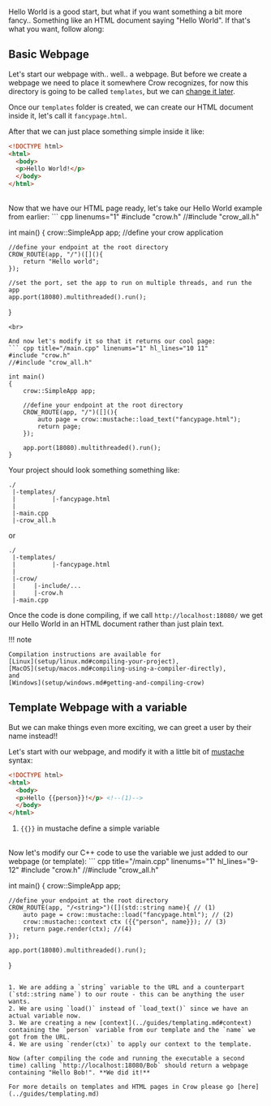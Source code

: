Hello World is a good start, but what if you want something a bit more fancy.. Something like an HTML document saying "Hello World". If that's what you want, follow along:

## Basic Webpage
Let's start our webpage with.. well.. a webpage. But before we create a webpage we need to place it somewhere Crow recognizes, for now this directory is going to be called `templates`, but we can [change it later](../guides/templating.md#page).

Once our `templates` folder is created, we can create our HTML document inside it, let's call it `fancypage.html`.

After that we can just place something simple inside it like:
``` html title="templates/fancypage.html"
<!DOCTYPE html>
<html>
  <body>
  <p>Hello World!</p>
  </body>
</html>
```
<br>
Now that we have our HTML page ready, let's take our Hello World example from earlier:
``` cpp linenums="1"
#include "crow.h"
//#include "crow_all.h"

int main()
{
    crow::SimpleApp app; //define your crow application

    //define your endpoint at the root directory
    CROW_ROUTE(app, "/")([](){
        return "Hello world";
    });

    //set the port, set the app to run on multiple threads, and run the app
    app.port(18080).multithreaded().run();
}
```
<br>

And now let's modify it so that it returns our cool page:
``` cpp title="/main.cpp" linenums="1" hl_lines="10 11"
#include "crow.h"
//#include "crow_all.h"

int main()
{
    crow::SimpleApp app;

    //define your endpoint at the root directory
    CROW_ROUTE(app, "/")([](){
        auto page = crow::mustache::load_text("fancypage.html");
        return page;
    });

    app.port(18080).multithreaded().run();
}
```

Your project should look something something like:
```
./
 |-templates/
 |          |-fancypage.html
 |
 |-main.cpp
 |-crow_all.h
```
or
```
./
 |-templates/
 |          |-fancypage.html
 |
 |-crow/
 |     |-include/...
 |     |-crow.h
 |-main.cpp
```


Once the code is done compiling, if we call `http://localhost:18080/` we get our Hello World in an HTML document rather than just plain text.

!!! note

    Compilation instructions are available for 
	[Linux](setup/linux.md#compiling-your-project), 
	[MacOS](setup/macos.md#compiling-using-a-compiler-directly), 
	and 
	[Windows](setup/windows.md#getting-and-compiling-crow)


## Template Webpage with a variable
But we can make things even more exciting, we can greet a user by their name instead!!

Let's start with our webpage, and modify it with a little bit of [mustache](../guides/templating.md) syntax:
``` html title="templates/fancypage.html" hl_lines="4"
<!DOCTYPE html>
<html>
  <body>
  <p>Hello {{person}}!</p> <!--(1)-->
  </body>
</html>
```

1. `{{}}` in mustache define a simple variable

<br>
Now let's modify our C++ code to use the variable we just added to our webpage (or template):
``` cpp title="/main.cpp" linenums="1" hl_lines="9-12"
#include "crow.h"
//#include "crow_all.h"

int main()
{
    crow::SimpleApp app;

    //define your endpoint at the root directory
    CROW_ROUTE(app, "/<string>")([](std::string name){ // (1)
        auto page = crow::mustache::load("fancypage.html"); // (2)
        crow::mustache::context ctx ({{"person", name}}); // (3)
        return page.render(ctx); //(4)
    });

    app.port(18080).multithreaded().run();
}
```

1. We are adding a `string` variable to the URL and a counterpart (`std::string name`) to our route - this can be anything the user wants.
2. We are using `load()` instead of `load_text()` since we have an actual variable now.
3. We are creating a new [context](../guides/templating.md#context) containing the `person` variable from our template and the `name` we got from the URL.
4. We are using `render(ctx)` to apply our context to the template.

Now (after compiling the code and running the executable a second time) calling `http://localhost:18080/Bob` should return a webpage containing "Hello Bob!". **We did it!**

For more details on templates and HTML pages in Crow please go [here](../guides/templating.md)
